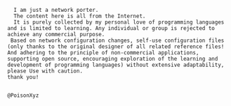       I am just a network porter. 
      The content here is all from the Internet. 
      It is purely collected by my personal love of programming languages and is limited to learning. Any individual or group is rejected to achieve any commercial purpose.
     Based on network configuration changes, self-use configuration files (only thanks to the original designer of all related reference files! And adhering to the principle of non-commercial applications, supporting open source, encouraging exploration of the learning and development of programming languages) without extensive adaptability, please Use with caution.                                                                                            thank you!

                                                                                                                   @PoisonXyz
